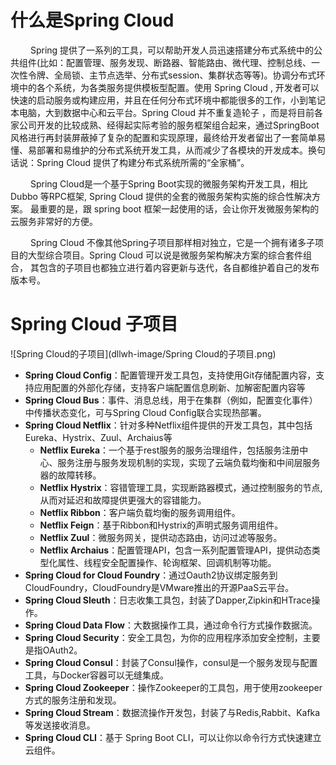 # 什么是Spring  Cloud

&emsp; &emsp;Spring 提供了一系列的工具，可以帮助开发人员迅速搭建分布式系统中的公共组件(比如：配置管理、服务发现、断路器、智能路由、微代理、控制总线、一次性令牌、全局锁、主节点选举、分布式session、集群状态等等)。协调分布式环境中的各个系统，为各类服务提供模板型配置。使用 Spring Cloud , 开发者可以快速的启动服务或构建应用，并且在任何分布式环境中都能很多的工作，小到笔记本电脑，大到数据中心和云平台。Spring Cloud 并不重复造轮子 ，而是将目前各家公司开发的比较成熟、经得起实际考验的服务框架组合起来，通过SpringBoot风格进行再封装屏蔽掉了复杂的配置和实现原理，最终给开发者留出了一套简单易懂、易部署和易维护的分布式系统开发工具，从而减少了各模块的开发成本。换句话说：Spring Cloud 提供了构建分布式系统所需的“全家桶”。

&emsp; &emsp;Spring Cloud是一个基于Spring Boot实现的微服务架构开发工具，相比 Dubbo 等RPC框架, Spring Cloud 提供的全套的微服务架构实施的综合性解决方案。 最重要的是，跟 spring boot 框架一起使用的话，会让你开发微服务架构的云服务非常好的方便。

&emsp; &emsp;Spring Cloud 不像其他Spring子项目那样相对独立，它是一个拥有诸多子项目的大型综合项目。Spring Cloud 可以说是微服务架构解决方案的综合套件组合， 其包含的子项目也都独立进行着内容更新与迭代，各自都维护着自己的发布版本号。
 
# Spring Cloud 子项目

![Spring Cloud的子项目](dllwh-image/Spring Cloud的子项目.png)

- **Spring Cloud Config**：配置管理开发工具包，支持使用Git存储配置内容，支持应用配置的外部化存储，支持客户端配置信息刷新、加解密配置内容等
- **Spring Cloud Bus**：事件、消息总线，用于在集群（例如，配置变化事件）中传播状态变化，可与Spring Cloud Config联合实现热部署。
- **Spring Cloud Netflix**：针对多种Netflix组件提供的开发工具包，其中包括Eureka、Hystrix、Zuul、Archaius等
    - **Netflix Eureka**：一个基于rest服务的服务治理组件，包括服务注册中心、服务注册与服务发现机制的实现，实现了云端负载均衡和中间层服务器的故障转移。
    - **Netflix Hystrix**：容错管理工具，实现断路器模式，通过控制服务的节点,从而对延迟和故障提供更强大的容错能力。
    - **Netflix Ribbon**：客户端负载均衡的服务调用组件。
    - **Netflix Feign**：基于Ribbon和Hystrix的声明式服务调用组件。
    - **Netflix Zuul**：微服务网关，提供动态路由，访问过滤等服务。
    - **Netflix Archaius**：配置管理API，包含一系列配置管理API，提供动态类型化属性、线程安全配置操作、轮询框架、回调机制等功能。
- **Spring Cloud for Cloud Foundry**：通过Oauth2协议绑定服务到CloudFoundry，CloudFoundry是VMware推出的开源PaaS云平台。
- **Spring Cloud Sleuth**：日志收集工具包，封装了Dapper,Zipkin和HTrace操作。
- **Spring Cloud Data Flow**：大数据操作工具，通过命令行方式操作数据流。
- **Spring Cloud Security**：安全工具包，为你的应用程序添加安全控制，主要是指OAuth2。
- **Spring Cloud Consul**：封装了Consul操作，consul是一个服务发现与配置工具，与Docker容器可以无缝集成。
- **Spring Cloud Zookeeper**：操作Zookeeper的工具包，用于使用zookeeper方式的服务注册和发现。
- **Spring Cloud Stream**：数据流操作开发包，封装了与Redis,Rabbit、Kafka等发送接收消息。
- **Spring Cloud CLI**：基于 Spring Boot CLI，可以让你以命令行方式快速建立云组件。